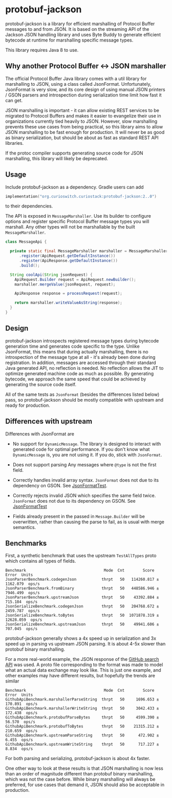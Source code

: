 # protobuf-jackson

protobuf-jackson is a library for efficient marshalling of Protocol Buffer messages to and from
JSON. It is based on the streaming API of the Jackson JSON handling library and uses Byte Buddy to
generate efficient bytecode at runtime for marshalling specific message types.

This library requires Java 8 to use.

## Why another Protocol Buffer <-> JSON marshaller

The official Protocol Buffer Java library comes with a util library for marshalling to JSON, using
a class called JsonFormat. Unfortunately, JsonFormat is very slow, and its core design of using
manual JSON printers / GSON parsers and introspection during serialization time limit how fast it
can get.

JSON marshalling is important - it can allow existing REST services to be migrated to Protocol
Buffers and makes it easier to evangelize their use in organizations currently tied heavily to JSON.
However, slow marshalling prevents these use cases from being practical, so this library aims to
allow JSON marshalling to be fast enough for production. It will never be as good as binary
serialization, but should be about as fast as standard REST API libraries.

If the protoc compiler supports generating source code for JSON marshalling, this library will
likely be deprecated.

## Usage

Include protobuf-jackson as a dependency. Gradle users can add

```kotlin
implementation("org.curioswitch.curiostack:protobuf-jackson:2..0")
```

to their dependencies.

The API is exposed in ```MessageMarshaller```. Use its builder to configure options and register
specific Protocol Buffer message types you will marshall. Any other types will not be marshallable
by the built ```MessageMarshaller```.

```java
class MessageApi {

  private static final MessageMarshaller marshaller = MessageMarshaller.builder()
      .register(ApiRequest.getDefaultInstance())
      .register(ApiResponse.getDefaultInstance())
      .build();

  String coolApi(String jsonRequest) {
    ApiRequest.Builder request = ApiRequest.newBuilder();
    marshaller.mergeValue(jsonRequest, request);

    ApiResponse response = processRequest(request);

    return marshaller.writeValueAsString(response);
  }
}
```

## Design

protobuf-jackson introspects registered message types during bytecode generation time and generates
code specific to the type. Unlike JsonFormat, this means that during actually marshalling, there is
no introspection of the message type at all - it's already been done during registration. In
addition, messages are accessed through their standard Java generated API, no reflection is needed.
No reflection allows the JIT to optimize generated machine code as much as possible. By generating
bytecode, we approach the same speed that could be achieved by generating the source code itself.

All of the same tests as ```JsonFormat``` (besides the differences listed below) pass, so
protobuf-jackson should be mostly compatible with upstream and ready for production.

## Differences with upstream

Differences with JsonFormat are

- No support for ```DynamicMessage```. The library is designed to interact with generated code for
optimal performance. If you don't know what ```DynamicMessage``` is, you are not using it. If you
do, stick with ```JsonFormat```.

- Does not support parsing Any messages where ```@type``` is not the first field.

- Correctly handles invalid array syntax. ```JsonFormat``` does not due to its dependency on GSON.
See [JsonFormatTest](https://github.com/google/protobuf/blob/master/java/util/src/test/java/com/google/protobuf/util/JsonFormatTest.java#L1124).

- Correctly rejects invalid JSON which specifies the same field twice. ```JsonFormat``` does not due
to its dependency on GSON. See [JsonFormatTest](https://github.com/google/protobuf/blob/master/java/util/src/test/java/com/google/protobuf/util/JsonFormatTest.java#L458)

- Fields already present in the passed in ```Message.Builder``` will be overwritten, rather than
causing the parse to fail, as is usual with merge semantics.

## Benchmarks

First, a synthetic benchmark that uses the upstream ```TestAllTypes``` proto which contains all
types of fields.

```
Benchmark                                  Mode  Cnt        Score       Error  Units
JsonParserBenchmark.codegenJson           thrpt   50   114260.817 ±  1162.079  ops/s
JsonParserBenchmark.fromBinary            thrpt   50   448586.946 ±  7946.499  ops/s
JsonParserBenchmark.upstreamJson          thrpt   50    43392.884 ±   715.184  ops/s
JsonSerializeBenchmark.codegenJson        thrpt   50   204768.672 ±  2459.787  ops/s
JsonSerializeBenchmark.toBytes            thrpt   50  1071878.319 ± 12628.059  ops/s
JsonSerializeBenchmark.upstreamJson       thrpt   50    49941.606 ±   707.045  ops/s
```

protobuf-jackson generally shows a 4x speed up in serialization and 3x speed up in parsing vs
upstream JSON parsing. It is about 4-5x slower than protobuf binary marshalling.

For a more real-world example, the JSON response of the [GitHub search API](https://developer.github.com/v3/search/#example)
was used. A proto file corresponding to the format was made to model what an actual data exchange
may look like. This is just one example, and other examples may have different results, but
hopefully the trends are similar

```
Benchmark                                  Mode  Cnt        Score       Error  Units
GithubApiBenchmark.marshallerParseString  thrpt   50     1696.653 ±   170.891  ops/s
GithubApiBenchmark.marshallerWriteString  thrpt   50     3042.433 ±   172.438  ops/s
GithubApiBenchmark.protobufParseBytes     thrpt   50     4599.390 ±    56.570  ops/s
GithubApiBenchmark.protobufToBytes        thrpt   50    21315.212 ±   210.659  ops/s
GithubApiBenchmark.upstreamParseString    thrpt   50      472.902 ±     6.455  ops/s
GithubApiBenchmark.upstreamWriteString    thrpt   50      717.227 ±     8.834  ops/s
```

For both parsing and serializing, protobuf-jackson is about 4x faster.

One other way to look at these results is that JSON marshalling is now less than an order of
magnitude different than protobuf binary marshalling, which was not the case before. While binary
marshalling will always be preferred, for use cases that demand it, JSON should also be acceptable
in production.
